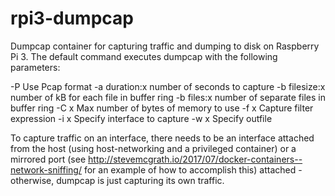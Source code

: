 # rpi3-dumpcap
Dumpcap container for capturing traffic and dumping to disk on Raspberry Pi 3. The default command executes dumpcap with the following parameters:

-P Use Pcap format
-a duration:x number of seconds to capture
-b filesize:x number of kB for each file in buffer ring
-b files:x number of separate files in buffer ring
-C x Max number of bytes of memory to use
-f x Capture filter expression
-i x Specify interface to capture
-w x Specify outfile

To capture traffic on an interface, there needs to be an interface attached from the host (using host-networking and a privileged container) or a mirrored port (see http://stevemcgrath.io/2017/07/docker-containers--network-sniffing/ for an example of how to accomplish this) attached - otherwise, dumpcap is just capturing its own traffic.
